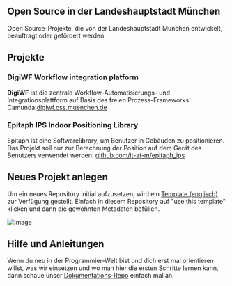 ## Open Source in der Landeshauptstadt München

Open Source-Projekte, die von der Landeshauptstadt München entwickelt, beauftragt oder gefördert werden.

## Projekte

### DigiWF Workflow integration platform

__DigiWF__ ist die zentrale Workflow-Automatisierungs- und Integrationsplattform auf Basis des freien Prozess-Frameworks Camunda:[digiwf.oss.muenchen.de](https://digiwf.oss.muenchen.de)

### Epitaph IPS Indoor Positioning Library

Epitaph ist eine Softwarelibrary, um Benutzer in Gebäuden zu positionieren. Das Projekt soll nur zur Berechnung der Position auf dem Gerät des Benutzers verwendet werden: [github.com/it-at-m/epitaph_ips](https://github.com/it-at-m/epitaph_ips)

## Neues Projekt anlegen

Um ein neues Repository initial aufzusetzen, wird ein [Template (englisch)](https://github.com/it-at-m/oss-repository-en-template) zur Verfügung gestellt. Einfach in diesem Repository auf "use this template" klicken und dann die gewohnten Metadaten befüllen.

![image](https://user-images.githubusercontent.com/712911/158533837-764cef58-d035-46be-b3f7-c1c77610f3cb.png)


## Hilfe und Anleitungen

Wenn du neu in der Programmier-Welt bist und dich erst mal orientieren willst, was wir einsetzen und wo man hier die ersten Schritte lernen kann, dann schaue unser [Dokumentations-Repo](https://github.com/it-at-m/open-source-docs-and-help) einfach mal an.
